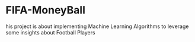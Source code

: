 # FIFA-MoneyBall
his project is about implementing Machine Learning Algorithms to leverage some insights about Football Players
